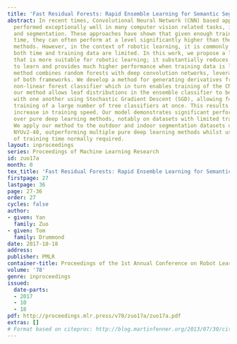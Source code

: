 ```yaml
---
title: 'Fast Residual Forests: Rapid Ensemble Learning for Semantic Segmentation'
abstract: In recent times, Convolutional Neural Network (CNN) based approaches have
  performed exceptionally well in many computer vision related tasks, including classification
  and segmentation. These approaches have shown that given enough training data and
  time, they can often perform at a level significantly higher than the alternative
  methods. However, in the context of robotic learning, it is commonly the case that
  both time and training data are limited. In this work, we propose a learning approach
  that is more suitable for robotic learning; it substantially reduces the time required
  to learn and provides much higher performance when training data is limited. Our
  method combines random forests with deep convolution networks, leveraging the strengths
  of both frameworks. We develop a method for generating derivatives from our highly
  non-linear forest classifier which in turn enables training of the CNN. Furthermore,
  our method allows leaf distributions in the ensemble classifier to be trained jointly
  with one another using Stochastic Gradient Descent (SGD), allowing for parallel
  training of a large number of tree classifiers at once. This results in a drastic
  increase in training speed. Our model demonstrates significant performance improvements
  over pure deep learning methods, notably on datasets with limited training data.
  We apply our method to the outdoor and indoor segmentation datasets of KITTI and
  NYUv2-40, outperforming multiple pure deep learning methods whilst using a fraction
  of training time normally required.
layout: inproceedings
series: Proceedings of Machine Learning Research
id: zuo17a
month: 0
tex_title: 'Fast Residual Forests: Rapid Ensemble Learning for Semantic Segmentation'
firstpage: 27
lastpage: 36
page: 27-36
order: 27
cycles: false
author:
- given: Yan
  family: Zuo
- given: Tom
  family: Drummond
date: 2017-10-18
address: 
publisher: PMLR
container-title: Proceedings of the 1st Annual Conference on Robot Learning
volume: '78'
genre: inproceedings
issued:
  date-parts:
  - 2017
  - 10
  - 18
pdf: http://proceedings.mlr.press/v78/zuo17a/zuo17a.pdf
extras: []
# Format based on citeproc: http://blog.martinfenner.org/2013/07/30/citeproc-yaml-for-bibliographies/
---
```

